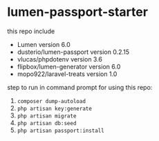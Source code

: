 # lumen-passport-starter

this repo include
<ul>
  <li>Lumen								version 6.0 </li>
  <li>dusterio/lumen-passport 			version 0.2.15
  <li> vlucas/phpdotenv					version 3.6	</li>
  <li>flipbox/lumen-generator				version 6.0 </li>
  <li>mopo922/laravel-treats				version 1.0 </li>
</ul>

step to run in command prompt for using this repo:

1. `composer dump-autoload`
2. `php artisan key:generate`
3. `php artisan migrate`
4. `php artisan db:seed`
5. `php artisan passport:install`
